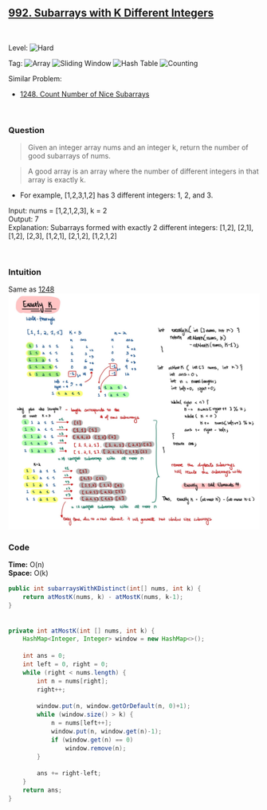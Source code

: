 ## [992. Subarrays with K Different Integers](https://leetcode.com/problems/subarrays-with-k-different-integers/)

<br>

Level:
![Hard](https://img.shields.io/badge/-Hard-e60000)

Tag:
![Array](https://img.shields.io/badge/-Array-66b3ff)
![Sliding Window](https://img.shields.io/badge/-Sliding_Window-9966ff)
![Hash Table](https://img.shields.io/badge/-Hash_Table-0073e6)
![Counting](https://img.shields.io/badge/-Counting-990000)

Similar Problem:

- [1248. Count Number of Nice Subarrays](1248.md)

<br>

### Question

> Given an integer array nums and an integer k, return the number of good subarrays of nums.

> A good array is an array where the number of different integers in that array is exactly k.

- For example, [1,2,3,1,2] has 3 different integers: 1, 2, and 3.

Input: nums = [1,2,1,2,3], k = 2  
Output: 7  
Explanation: Subarrays formed with exactly 2 different integers: [1,2], [2,1], [1,2], [2,3], [1,2,1], [2,1,2], [1,2,1,2]

<br>

### Intuition

Same as [1248](1248.md)
![SlidingWindow_ExactlyK](SlidingWindow_ExactlyK.jpg)
<br>

### Code

**Time:** O(n)  
**Space:** O(k)

```java
public int subarraysWithKDistinct(int[] nums, int k) {
    return atMostK(nums, k) - atMostK(nums, k-1);
}


private int atMostK(int [] nums, int k) {
    HashMap<Integer, Integer> window = new HashMap<>();

    int ans = 0;
    int left = 0, right = 0;
    while (right < nums.length) {
        int n = nums[right];
        right++;

        window.put(n, window.getOrDefault(n, 0)+1);
        while (window.size() > k) {
            n = nums[left++];
            window.put(n, window.get(n)-1);
            if (window.get(n) == 0)
                window.remove(n);
        }

        ans += right-left;
    }
    return ans;
}
```
